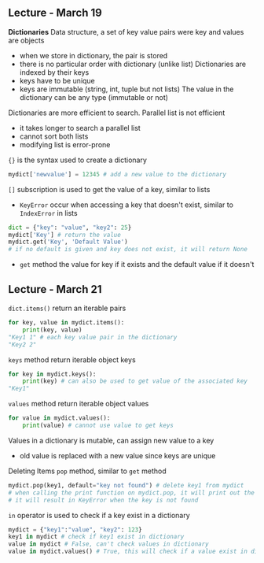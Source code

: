 ## Lecture - March 19
**Dictionaries**
Data structure, a set of key value pairs were key and values are objects
- when we store in dictionary, the pair is stored
- there is no particular order with dictionary (unlike list)
Dictionaries are indexed by their keys
- keys have to be unique
- keys are immutable (string, int, tuple but not lists)
The value in the dictionary can be any type (immutable or not)

Dictionaries are more efficient to search.
Parallel list is not efficient
- it takes longer to search a parallel list 
- cannot sort both lists
- modifying list is error-prone

`{}` is the syntax used to create a dictionary
```python
mydict['newvalue'] = 12345 # add a new value to the dictionary
```
`[]` subscription is used to get the value of a key, similar to lists
- `KeyError` occur when accessing a key that doesn't exist, similar to `IndexError` in lists
```python
dict = {"key": "value", "key2": 25}
mydict['Key'] # return the value
mydict.get('Key', 'Default Value')
# if no default is given and key does not exist, it will return None
```
- `get` method the value for key if it exists and the default value if it doesn't

## Lecture - March 21
`dict.items()` return an iterable pairs
```python
for key, value in mydict.items():
	print(key, value)
"Key1 1" # each key value pair in the dictionary
"Key2 2"
```
`keys` method return iterable object keys
```python
for key in mydict.keys():
	print(key) # can also be used to get value of the associated key
"Key1"
```
`values` method return iterable object values
```python
for value in mydict.values():
	print(value) # cannot use value to get keys
```

Values in a dictionary is mutable, can assign new value to a key
- old value is replaced with a new value since keys are unique

Deleting Items
`pop` method, similar to `get` method
```python
mydict.pop(key1, default="key not found") # delete key1 from mydict
# when calling the print function on mydict.pop, it will print out the value
# it will result in KeyError when the key is not found
```

`in` operator is used to check if a key exist in a dictionary
```python
mydict = {"key1":"value", "key2": 123}
key1 in mydict # check if key1 exist in dictionary
value in mydict # False, can't check values in dictionary
value in mydict.values() # True, this will check if a value exist in dictionary
```
